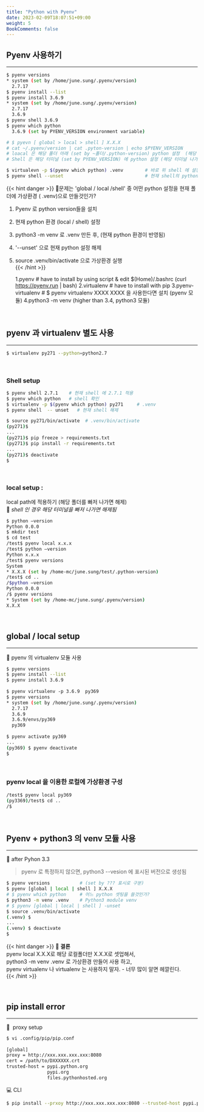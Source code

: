 ```yaml
---
title: "Python with Pyenv"
date: 2023-02-09T18:07:51+09:00
weight: 5
BookComments: false
---
```


## Pyenv 사용하기 
---  

```bash
$ pyenv versions
* system (set by /home/june.sung/.pyenv/version)
  2.7.17
$ pyenv install --list
$ pyenv install 3.6.9
* system (set by /home/june.sung/.pyenv/version)
  2.7.17
  3.6.9
$ pyenv shell 3.6.9 
$ pyenv which python 
  3.6.9 (set by PYENV_VERSION environment variable)

# $ pyevn [ global > local > shell ] X.X.X
# cat ~/.pyenv/version | cat .pyton-version | echo $PYENV_VERSION
# loacal 은 해당 폴더 아래 (set by ~폴더/.python-version) python 설정  (해당 폴더 나가면 해제)
# Shell 은 해당 터미널 (set by PYENV_VERSION) 에 python 설정 (해당 터미널 나가면 해제)

$ virtualevn -p $(pyenv which python) .venv        # 바로 위 shell 에 설정한 python 을 사용
$ pyenv shell --unset                              # 현재 shell의 python 설정 해제
```
{{< hint danger >}}
:memo:문제는 'global / local /shell' 중 어떤 python 설정을 현재 폴더에 가상환경 ( .venv)으로 만들것인가?  
1. Pyenv 로 python version들을 설치 
2. 현재 python 환경 (local / shell) 설정 
3. python3 -m venv 로 .venv 만든 후, (현재 python 환경이 반영됨)
4. '--unset' 으로 현재 python 설정 해제
5. source .venv/bin/activate 으로 가상환경 실행    
{{< /hint >}}
  
	1.pyenv                         # have to install by using  script  & edit $(Home)/.bashrc
                                          (curl https://pyenv.run  | bash)
	2.virtualenv                    # have to install  with pip
	3.pyenv-virtualenv              # $ pyenv virtualenv XXXX XXXX 을 사용한다면 설치  (pyenv 모듈)
	4.python3  -m  venv                 (higher than 3.4, python3 모듈)
</br>

## pyenv 과 virtualenv 별도 사용 
---  

```bash
$ virtualenv py271 --python=python2.7
```
</br>

### Shell setup  

```bash
$ pyenv shell 2.7.1    # 현재 shell 에 2.7.1 적용
$ pyenv which python   # shell 확인
$ virtualenv -p $(pyenv which python) py271     # .venv 
$ pyenv shell  -- unset   # 현재 shell 해제

$ source py271/bin/activate  # .venv/bin/activate
(py271)$
...
(py271)$ pip freeze > requirements.txt
(py271)$ pip install -r requirements.txt
...
(py271)$ deactivate
$
```  
</br>

### local setup :  

local path에 적용하기 (해당 폴더를 빠저 나가면 해제)  
:clap: *shell 인 경우 해당 터미널을 빠저 나가면 해제됨*  

```bash
$ python —version
Python 0.0.0 
$ mkdir test
$ cd test
/test$ pyenv local x.x.x
/test$ python —version
Python x.x.x
/test$ pyenv versions
System
* X.X.X (set by /home-mc/june.sung/test/.python-version)
/test$ cd ..
/$python —version
Python 0.0.0       
/$ pyenv versions
* System (set by /home-mc/june.sung/.pyenv/version)
X.X.X 
```
</br>

## global / local setup  
---  

:clap: pyenv 의 virtualenv 모듈 사용
 
```bash
$ pyenv versions
$ pyenv install --list
$ pyenv install 3.6.9
 
$ pyenv virtualenv -p 3.6.9  py369
$ pyenv versions 
* system (set by /home/june.sung/.pyenv/version)
  2.7.17
  3.6.9
  3.6.9/envs/py369
  py369
 
$ pyenv activate py369         
...
(py369) $ pyenv deactivate     
$  
```
</br>

### pyenv local 을 이용한 로컬에 가상환경 구성  

```bash
/test$ pyenv local py369
(py3369)/test$ cd ..
/$
```
</br>

## Pyenv + python3 의 venv 모듈 사용  
---  

:clap: after Pyhon 3.3  

> pyenv 로 특정하지 않으면, python3 --vesion 에 표시된 버전으로 생성됨   

```bash  
$ pyenv versions           # (set by ??? 표시로 구분)
$ pyenv [global | local | shell ] X.X.X
# $ pyenv which python     # 어느 python 셋팅을 쓸것인가?
$ python3 -m venv .venv    # Python3 module venv 
# $ pyenv [global | local | shell ] -unset
$ source .venv/bin/activate
(.venv) $
...
(.venv) $ deactivate
$  
```  
{{< hint danger >}}
:memo: **결론**  
pyenv local  X.X.X로 해당 로컬폴더만 X.X.X로 셋업해서,  
python3 -m venv .venv 로 가상환경 만들어 사용 하고,   
pyenv virtualenv 나 virtualenv 는 사용하지 말자.  - 너무 많이 알면 헤깔린다.  
{{< /hint >}}

</br>

## pip install error  
---  

:office:  proxy setup  
```bash  
$ vi .config/pip/pip.conf
 
[global]
proxy = http://xxx.xxx.xxx.xxx:8080
cert = /path/to/DXXXXXX.crt
trusted-host = pypi.python.org
               pypi.org
               files.pythonhosted.org
```

:computer: CLI  
```bash
$ pip install --prxoy http://xxx.xxx.xxx.xxx:8080 --trusted-host pypi.python.org --cert .\DXXXXXX.crt
```